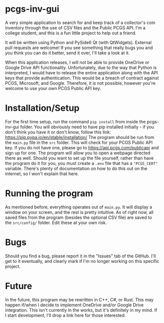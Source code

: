 # pcgs-inv-gui
A very simple application to search for and keep track of a collector's coin inventory through the use of CSV files and the Public PCGS API.
I'm a college student, and this is a fun little project to help out a friend.

It will be written using Python and PySide6 Qt (with QtWidgets).
External pull requests are welcome! If you see something that really bugs you and you think you can do it better, send it over, I'll take a look at it.

When this application releases, I will not be able to provide OneDrive or Google Drive API functionality. Unfortunately, due to the way that Python is interpreted,
I would have to release the entire application along with the API keys that provide authentication. This would be a breach of contract against PCGS, Microsoft, and
Google. Therefore, it is not possible, however you're welcome to use your own PCGS Public API key.

# Installation/Setup
For the first time setup, run the command ```pip install``` from inside the pcgs-inv-gui folder. You will obviously need to have pip installed initially - if you don't think you have it or don't know, follow this link: https://pip.pypa.io/en/stable/installation/
The program should be run from the ```main.py``` file in the ```src``` folder. This will check for your PCGS Public API key. If you do not have one, please go to https://api.pcgs.com/publicapi and sign up for one. The program will allow you to open a webpage directed there as well.
Should you want to set up the file yourself, rather than have the program do it for you, you must create a ```.env``` file that has a ```"PCGS_CERT"``` variable. There's plenty of documentation on how to do this out on the internet, so I won't explain that here.

# Running the program
As mentioned before, everything operates out of ```main.py```. It will display a window on your screen, and the rest is pretty intuitive.
As of right now, all saved files from the program (besides the optional CSV file) are saved to the ```src/config/``` folder. Edit these at your own risk.

# Bugs
Should you find a bug, please report it in the "Issues" tab of the GitHub. I'll get to it eventually, and clearly mark if I'm no longer working on this specific project.

# Future
In the future, this program may be rewritten in C++, C#, or Rust. This may happen if/when I decide to implement OneDrive and/or Google Drive integration. This isn't currently in the works, but it's definitely in my mind. If I start development, I'll drop a link here for those interested.
